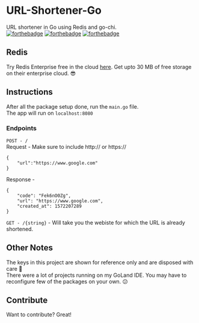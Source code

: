 # URL-Shortener-Go
URL shortener in Go using Redis and go-chi.    
[![forthebadge](https://forthebadge.com/images/badges/check-it-out.svg)](https://forthebadge.com)
[![forthebadge](https://forthebadge.com/images/badges/made-with-go.svg)](https://forthebadge.com)
[![forthebadge](https://forthebadge.com/images/badges/powered-by-responsibility.svg)](https://forthebadge.com)

## Redis 
Try Redis Enterprise free in the cloud [here](https://redislabs.com/). Get upto 30 MB of free storage on their enterprise cloud. :sunglasses:   

## Instructions 
After all the package setup done, run the `main.go` file.   
The app will run on `localhost:8080`   

### Endpoints 
``` POST - / ```   
Request - Make sure to include http:// or https://
``` 
{
    "url":"https://www.google.com"
}
```
Response -  
``` 
{
    "code": "Fek6nO0Zg",
    "url": "https://www.google.com",
    "created_at": 1572207289
}
```
``` GET - /{string} ``` - Will take you the webiste for which the URL is already shortened.   

## Other Notes 
The keys in this project are shown for reference only and are disposed with care :tada:   
There were a lot of projects running on my GoLand IDE. You may have to reconfigure few of the packages on your own. :confused:

## Contribute 

Want to contribute? Great!  
